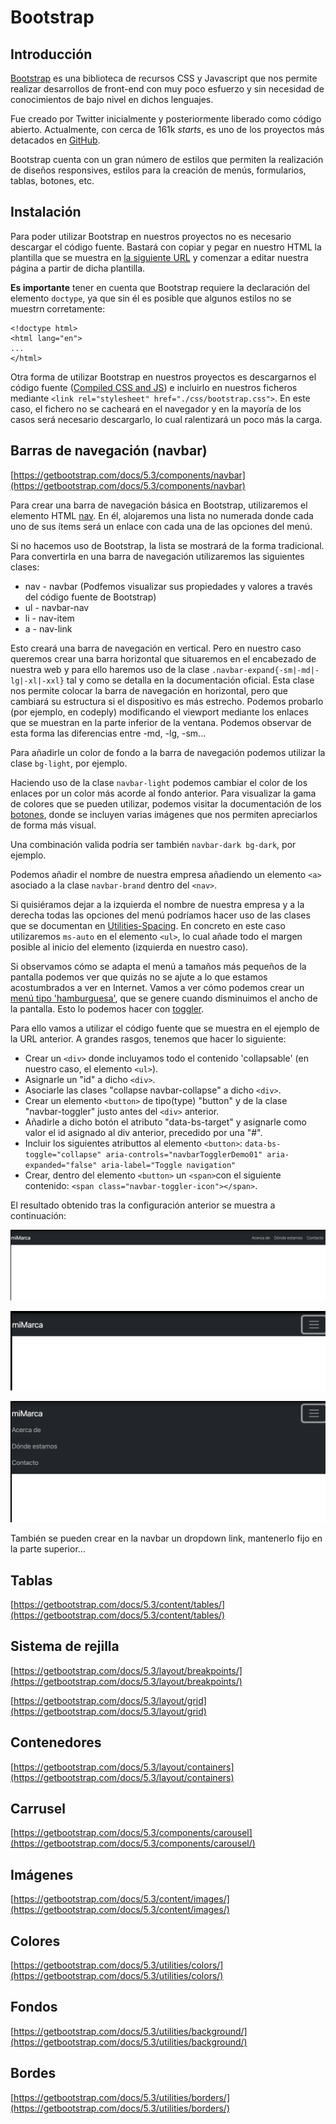 # Bootstrap

## Introducción

[Bootstrap](https://getbootstrap.com/) es una biblioteca de recursos CSS y Javascript que nos permite realizar desarrollos de front-end con muy poco esfuerzo y sin necesidad de conocimientos de bajo nivel en dichos lenguajes.

Fue creado por Twitter inicialmente y posteriormente liberado como código abierto. Actualmente, con cerca de 161k *starts*, es uno de los proyectos más detacados en [GitHub](https://github.com/twbs/bootstrap/).

Bootstrap cuenta con un gran número de estilos que permiten la realización de diseños responsives, estilos para la creación de menús, formularios, tablas, botones, etc. 

## Instalación

Para poder utilizar Bootstrap en nuestros proyectos no es necesario descargar el código fuente. Bastará con copiar y pegar en nuestro HTML la plantilla que se muestra en [la siguiente URL](https://getbootstrap.com/docs/5.3/getting-started/introduction/#quick-start) y comenzar a editar nuestra página a partir de dicha plantilla.

**Es importante** tener en cuenta que Bootstrap requiere la declaración del elemento `doctype`, ya que sin él es posible que algunos estilos no se muestrn corretamente:

    <!doctype html>
    <html lang="en">
    ...
    </html>

Otra forma de utilizar Bootstrap en nuestros proyectos es descargarnos el código fuente ([Compiled CSS and JS](https://www.w3schools.com/cssref/css3_pr_text-shadow.php)) e incluirlo en nuestros ficheros mediante `<link rel="stylesheet" href="./css/bootstrap.css">`. En este caso, el fichero no se cacheará en el navegador y en la mayoría de los casos será necesario descargarlo, lo cual ralentizará un poco más la carga.

## Barras de navegación (navbar)

[https://getbootstrap.com/docs/5.3/components/navbar](https://getbootstrap.com/docs/5.3/components/navbar)

Para crear una barra de navegación básica en Bootstrap, utilizaremos el elemento HTML [nav](https://developer.mozilla.org/es/docs/Web/HTML/Element/nav). En él, alojaremos una lista no numerada donde cada uno de sus ítems será un enlace con cada una de las opciones del menú.

Si no hacemos uso de Bootstrap, la lista se mostrará de la forma tradicional. Para convertirla en una barra de navegación utilizaremos las siguientes clases:
* nav - navbar (Podfemos visualizar sus propiedades y valores a través del código fuente de Bootstrap)
* ul - navbar-nav
* li - nav-item
* a - nav-link

Esto creará una barra de navegación en vertical. Pero en nuestro caso queremos crear una barra horizontal que situaremos en el encabezado de nuestra web y para ello haremos uso de la clase `.navbar-expand{-sm|-md|-lg|-xl|-xxl}` tal y como se detalla en la documentación oficial. Esta clase nos permite colocar la barra de navegación en horizontal, pero que cambiará su estructura si el dispositivo es más estrecho. Podemos probarlo (por ejemplo, en codeply) modificando el viewport mediante los enlaces que se muestran en la parte inferior de la ventana. Podemos observar de esta forma las diferencias entre -md, -lg, -sm...

Para añadirle un color de fondo a la barra de navegación podemos utilizar la clase `bg-light`, por ejemplo.

Haciendo uso de la clase `navbar-light` podemos cambiar el color de los enlaces por un color más acorde al fondo anterior. Para visualizar la gama de colores que se pueden utilizar, podemos visitar la documentación de los [botones](https://getbootstrap.com/docs/5.3/components/buttons/), donde se incluyen varias imágenes que nos permiten apreciarlos de forma más visual.

Una combinación valida podría ser también `navbar-dark bg-dark`, por ejemplo.

Podemos añadir el nombre de nuestra empresa añadiendo un elemento `<a>` asociado a la clase `navbar-brand` dentro del `<nav>`.

Si quisiéramos dejar a la izquierda el nombre de nuestra empresa y a la derecha todas las opciones del menú podríamos hacer uso de las clases que se documentan en [Utilities-Spacing](https://getbootstrap.com/docs/5.3/utilities/spacing/#notation). En concreto en este caso utilizaremos `ms-auto` en el elemento `<ul>`, lo cual añade todo el margen posible al inicio del elemento (izquierda en nuestro caso).

Si observamos cómo se adapta el menú a tamaños más pequeños de la pantalla podemos ver que quizás no se ajute a lo que estamos acostumbrados a ver en Internet. Vamos a ver cómo podemos crear un [menú tipo 'hamburguesa'](https://www.irudigital.com/menu-hamburguesa/), que se genere cuando disminuimos el ancho de la pantalla. Esto lo podemos hacer con [toggler](https://getbootstrap.com/docs/5.3/components/navbar/#toggler). 

Para ello vamos a utilizar el código fuente que se muestra en el ejemplo de la URL anterior. A grandes rasgos, tenemos que hacer lo siguiente:
* Crear un `<div>` donde incluyamos todo el contenido 'collapsable' (en nuestro caso, el elemento `<ul>`).
* Asignarle un "id" a dicho `<div>`.
* Asociarle las clases "collapse navbar-collapse" a dicho `<div>`.
* Crear un elemento `<button>` de tipo(type) "button" y de la clase "navbar-toggler" justo antes del `<div>` anterior. 
* Añadirle a dicho botón el atributo "data-bs-target" y asignarle como valor el id asignado al div anterior, precedido por una "#".
* Incluir los siguientes atributtos al elemento `<button>`: `data-bs-toggle="collapse" aria-controls="navbarTogglerDemo01" aria-expanded="false" aria-label="Toggle navigation"`
* Crear, dentro del elemento `<button>` un `<span>`con el siguiente contenido: `<span class="navbar-toggler-icon"></span>`.

<!--
El código fuente con las especificaciones anteriores se incluye a continuación:

    <button class="navbar-toggler" type="button" data-bs-toggle="collapse" data-bs-target="#navbarTogglerDemo01" aria-controls="navbarTogglerDemo01" aria-expanded="false" aria-label="Toggle navigation">
      <span class="navbar-toggler-icon"></span>
    </button>
-->

El resultado obtenido tras la configuración anterior se muestra a continuación:

![navBar1](./img/navBar1.png)

![navBar1](./img/navBar2.png)

![navBar1](./img/navBar3.png)

También se pueden crear en la navbar un dropdown link, mantenerlo fijo en la parte superior...

## Tablas

[https://getbootstrap.com/docs/5.3/content/tables/](https://getbootstrap.com/docs/5.3/content/tables/)

## Sistema de rejilla

[https://getbootstrap.com/docs/5.3/layout/breakpoints/](https://getbootstrap.com/docs/5.3/layout/breakpoints/)

[https://getbootstrap.com/docs/5.3/layout/grid](https://getbootstrap.com/docs/5.3/layout/grid)

## Contenedores

[https://getbootstrap.com/docs/5.3/layout/containers](https://getbootstrap.com/docs/5.3/layout/containers)

## Carrusel

[https://getbootstrap.com/docs/5.3/components/carousel](https://getbootstrap.com/docs/5.3/components/carousel/)

## Imágenes

[https://getbootstrap.com/docs/5.3/content/images/](https://getbootstrap.com/docs/5.3/content/images/)

## Colores

[https://getbootstrap.com/docs/5.3/utilities/colors/](https://getbootstrap.com/docs/5.3/utilities/colors/)

## Fondos

[https://getbootstrap.com/docs/5.3/utilities/background/](https://getbootstrap.com/docs/5.3/utilities/background/)

## Bordes

[https://getbootstrap.com/docs/5.3/utilities/borders/](https://getbootstrap.com/docs/5.3/utilities/borders/)


